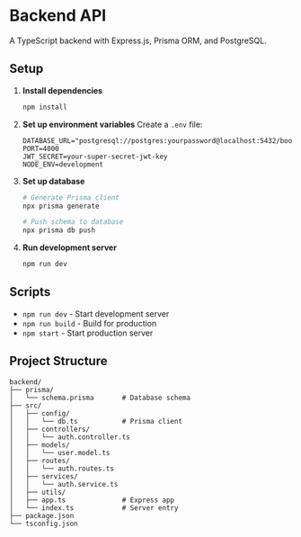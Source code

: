 # Backend API

A TypeScript backend with Express.js, Prisma ORM, and PostgreSQL.

## Setup

1. **Install dependencies**
   ```bash
   npm install
   ```

2. **Set up environment variables**
   Create a `.env` file:
   ```env
   DATABASE_URL="postgresql://postgres:yourpassword@localhost:5432/booking_db"
   PORT=4000
   JWT_SECRET=your-super-secret-jwt-key
   NODE_ENV=development
   ```

3. **Set up database**
   ```bash
   # Generate Prisma client
   npx prisma generate
   
   # Push schema to database
   npx prisma db push
   ```

4. **Run development server**
   ```bash
   npm run dev
   ```

## Scripts

- `npm run dev` - Start development server
- `npm run build` - Build for production
- `npm start` - Start production server

## Project Structure

```
backend/
├── prisma/
│   └── schema.prisma       # Database schema
├── src/
│   ├── config/
│   │   └── db.ts           # Prisma client
│   ├── controllers/
│   │   └── auth.controller.ts
│   ├── models/
│   │   └── user.model.ts
│   ├── routes/
│   │   └── auth.routes.ts
│   ├── services/
│   │   └── auth.service.ts
│   ├── utils/
│   ├── app.ts              # Express app
│   └── index.ts            # Server entry
├── package.json
└── tsconfig.json
``` 